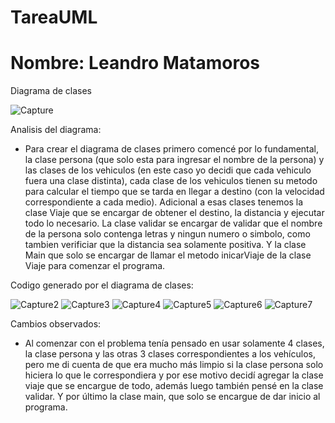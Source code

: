 # TareaUML
# Nombre: Leandro Matamoros

Diagrama de clases

![Capture](https://github.com/LeandroEsteban/UML-Dependencia/assets/127903058/e36a6514-310b-49c8-b923-3fd6d30291f2)

Analisis del diagrama:
- Para crear el diagrama de clases primero comencé por lo fundamental, la clase persona (que solo esta para ingresar el nombre de la persona) y las clases de los vehiculos (en este caso yo decidi que cada vehiculo fuera una clase distinta), cada clase de los vehiculos tienen su metodo para calcular el tiempo que se tarda en llegar a destino (con la velocidad correspondiente a cada medio). Adicional a esas clases tenemos la clase Viaje que se encargar de obtener el destino, la distancia y ejecutar todo lo necesario. La clase validar se encargar de validar que el nombre de la persona solo contenga letras y ningun numero o simbolo, como tambien verificiar que la distancia sea solamente positiva. Y la clase Main que solo se encargar de llamar el metodo inicarViaje de la clase Viaje para comenzar el programa.

Codigo generado por el diagrama de clases:

![Capture2](https://github.com/LeandroEsteban/UML-Dependencia/assets/127903058/1e6e47e5-c090-4630-8338-a17f2bf68a80)
![Capture3](https://github.com/LeandroEsteban/UML-Dependencia/assets/127903058/38ab3bb2-731f-4ab4-8dc8-ea3920d23e90)
![Capture4](https://github.com/LeandroEsteban/UML-Dependencia/assets/127903058/9bd124d5-4b8c-4c60-9ce8-06a06007ff9a)
![Capture5](https://github.com/LeandroEsteban/UML-Dependencia/assets/127903058/58808422-4574-4e4a-b30b-4653b3300947)
![Capture6](https://github.com/LeandroEsteban/UML-Dependencia/assets/127903058/24e377f3-e898-46ca-8346-3b5568f74aec)
![Capture7](https://github.com/LeandroEsteban/UML-Dependencia/assets/127903058/bfa4e17a-687f-49ca-adc3-dd0e1e95a39a)



Cambios observados:
- Al comenzar con el problema tenía pensado en usar solamente 4 clases, la clase persona y las otras 3 clases correspondientes a los vehículos, pero me di cuenta de que era mucho más limpio si la clase persona solo hiciera lo que le correspondiera y por ese motivo decidí agregar la clase viaje que se encargue de todo, además luego también pensé en la clase validar. Y por último la clase main, que solo se encargue de dar inicio al programa.
